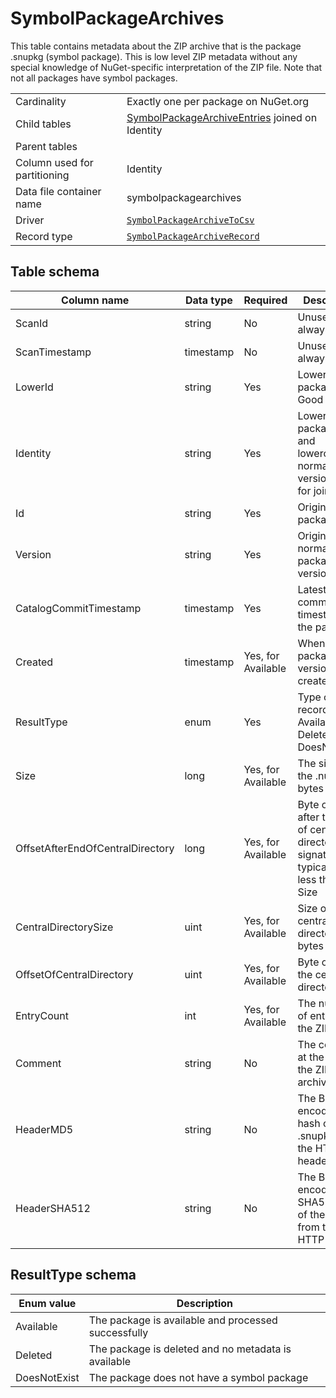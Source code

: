 # SymbolPackageArchives

This table contains metadata about the ZIP archive that is the package .snupkg (symbol package). This is low level ZIP
metadata without any special knowledge of NuGet-specific interpretation of the ZIP file. Note that not all packages
have symbol packages.

|                              |                                                                                                                                    |
| ---------------------------- | ---------------------------------------------------------------------------------------------------------------------------------- |
| Cardinality                  | Exactly one per package on NuGet.org                                                                                               |
| Child tables                 | [SymbolPackageArchiveEntries](SymbolPackageArchiveEntries.md) joined on Identity                                                   |
| Parent tables                |                                                                                                                                    |
| Column used for partitioning | Identity                                                                                                                           |
| Data file container name     | symbolpackagearchives                                                                                                              |
| Driver                       | [`SymbolPackageArchiveToCsv`](../drivers/SymbolPackageArchiveToCsv.md)                                                             |
| Record type                  | [`SymbolPackageArchiveRecord`](../../src/Worker.Logic/CatalogScan/Drivers/SymbolPackageArchiveToCsv/SymbolPackageArchiveRecord.cs) |

## Table schema

| Column name                      | Data type | Required           | Description                                                                               |
| -------------------------------- | --------- | ------------------ | ----------------------------------------------------------------------------------------- |
| ScanId                           | string    | No                 | Unused, always empty                                                                      |
| ScanTimestamp                    | timestamp | No                 | Unused, always empty                                                                      |
| LowerId                          | string    | Yes                | Lowercase package ID. Good for joins                                                      |
| Identity                         | string    | Yes                | Lowercase package ID and lowercase, normalized version. Good for joins                    |
| Id                               | string    | Yes                | Original case package ID                                                                  |
| Version                          | string    | Yes                | Original case, normalized package version                                                 |
| CatalogCommitTimestamp           | timestamp | Yes                | Latest catalog commit timestamp for the package                                           |
| Created                          | timestamp | Yes, for Available | When the package version was created                                                      |
| ResultType                       | enum      | Yes                | Type of record (e.g. Available, Deleted, DoesNotExist)                                    |
| Size                             | long      | Yes, for Available | The size of the .nupkg in bytes                                                           |
| OffsetAfterEndOfCentralDirectory | long      | Yes, for Available | Byte offset after the end of central directory signature, typically 18 less than the Size |
| CentralDirectorySize             | uint      | Yes, for Available | Size of central directory in bytes                                                        |
| OffsetOfCentralDirectory         | uint      | Yes, for Available | Byte offset of the central directory                                                      |
| EntryCount                       | int       | Yes, for Available | The number of entries in the ZIP                                                          |
| Comment                          | string    | No                 | The comment at the end of the ZIP archive                                                 |
| HeaderMD5                        | string    | No                 | The Base64 encoded MD5 hash of the .snupkg from the HTTP header                           |
| HeaderSHA512                     | string    | No                 | The Base64 encoded SHA512 hash of the .snupkg from the HTTP header                        |

## ResultType schema

| Enum value   | Description                                         |
| ------------ | --------------------------------------------------- |
| Available    | The package is available and processed successfully |
| Deleted      | The package is deleted and no metadata is available |
| DoesNotExist | The package does not have a symbol package          |

